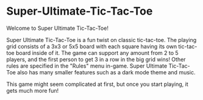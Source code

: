 # Super-Ultimate-Tic-Tac-Toe

Welcome to Super Ultimate Tic-Tac-Toe!

Super Ultimate Tic-Tac-Toe is a fun twist on classic tic-tac-toe.
The playing grid consists of a 3x3 or 5x5 board with each square having its own tic-tac-toe board inside of it. The game can support any amount from 2 to 5 players, and the first person to get 3 in a row in the big grid wins! Other rules are specified in the "Rules" menu in-game. Super Ultimate Tic-Tac-Toe also has many smaller features such as a dark mode theme and music.

This game might seem complicated at first, but once you start playing, it gets much more fun!
